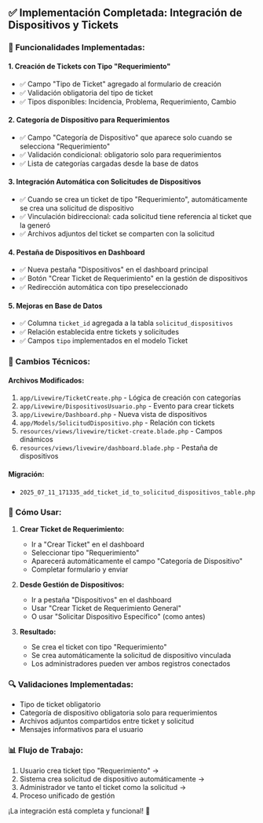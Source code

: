 ## ✅ Implementación Completada: Integración de Dispositivos y Tickets

### 🎯 Funcionalidades Implementadas:

#### 1. **Creación de Tickets con Tipo "Requerimiento"**
- ✅ Campo "Tipo de Ticket" agregado al formulario de creación
- ✅ Validación obligatoria del tipo de ticket
- ✅ Tipos disponibles: Incidencia, Problema, Requerimiento, Cambio

#### 2. **Categoría de Dispositivo para Requerimientos**
- ✅ Campo "Categoría de Dispositivo" que aparece solo cuando se selecciona "Requerimiento"
- ✅ Validación condicional: obligatorio solo para requerimientos
- ✅ Lista de categorías cargadas desde la base de datos

#### 3. **Integración Automática con Solicitudes de Dispositivos**
- ✅ Cuando se crea un ticket de tipo "Requerimiento", automáticamente se crea una solicitud de dispositivo
- ✅ Vinculación bidireccional: cada solicitud tiene referencia al ticket que la generó
- ✅ Archivos adjuntos del ticket se comparten con la solicitud

#### 4. **Pestaña de Dispositivos en Dashboard**
- ✅ Nueva pestaña "Dispositivos" en el dashboard principal
- ✅ Botón "Crear Ticket de Requerimiento" en la gestión de dispositivos
- ✅ Redirección automática con tipo preseleccionado

#### 5. **Mejoras en Base de Datos**
- ✅ Columna `ticket_id` agregada a la tabla `solicitud_dispositivos`
- ✅ Relación establecida entre tickets y solicitudes
- ✅ Campos `tipo` implementados en el modelo Ticket

### 🔧 Cambios Técnicos:

#### **Archivos Modificados:**
1. `app/Livewire/TicketCreate.php` - Lógica de creación con categorías
2. `app/Livewire/DispositivosUsuario.php` - Evento para crear tickets
3. `app/Livewire/Dashboard.php` - Nueva vista de dispositivos
4. `app/Models/SolicitudDispositivo.php` - Relación con tickets
5. `resources/views/livewire/ticket-create.blade.php` - Campos dinámicos
6. `resources/views/livewire/dashboard.blade.php` - Pestaña de dispositivos

#### **Migración:**
- `2025_07_11_171335_add_ticket_id_to_solicitud_dispositivos_table.php`

### 🚀 Cómo Usar:

1. **Crear Ticket de Requerimiento:**
   - Ir a "Crear Ticket" en el dashboard
   - Seleccionar tipo "Requerimiento"
   - Aparecerá automáticamente el campo "Categoría de Dispositivo"
   - Completar formulario y enviar

2. **Desde Gestión de Dispositivos:**
   - Ir a pestaña "Dispositivos" en el dashboard
   - Usar "Crear Ticket de Requerimiento General"
   - O usar "Solicitar Dispositivo Específico" (como antes)

3. **Resultado:**
   - Se crea el ticket con tipo "Requerimiento"
   - Se crea automáticamente la solicitud de dispositivo vinculada
   - Los administradores pueden ver ambos registros conectados

### 🔍 Validaciones Implementadas:
- Tipo de ticket obligatorio
- Categoría de dispositivo obligatoria solo para requerimientos
- Archivos adjuntos compartidos entre ticket y solicitud
- Mensajes informativos para el usuario

### 📊 Flujo de Trabajo:
1. Usuario crea ticket tipo "Requerimiento" → 
2. Sistema crea solicitud de dispositivo automáticamente → 
3. Administrador ve tanto el ticket como la solicitud → 
4. Proceso unificado de gestión

¡La integración está completa y funcional! 🎉
